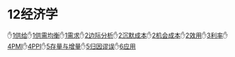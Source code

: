 # 12经济学
✋[1供给](/12经济学/1供给.md)✋[1供需均衡](/12经济学/1供需均衡.md)✋[1需求](/12经济学/1需求.md)✋[2边际分析](/12经济学/2边际分析.md)✋[2沉默成本](/12经济学/2沉默成本.md)✋[2机会成本](/12经济学/2机会成本.md)✋[2效用](/12经济学/2效用.md)✋[3利率](/12经济学/3利率.md)✋[4PMI](/12经济学/4PMI.md)✋[4PPI](/12经济学/4PPI.md)✋[5存量与增量](/12经济学/5存量与增量.md)✋[5归因谬误](/12经济学/5归因谬误.md)✋[6应用](/12经济学/6应用.md)
